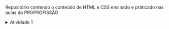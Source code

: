 Repositório contendo o conteúdo de HTML e CSS ensinado e práticado nas aulas do PROPROFISSÃO

<details> 
    <summary> Atividade 1</summary>
    - [Atividade 1](./Atividade-1/index.html)
</details>


